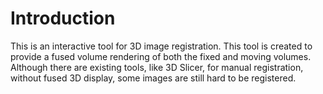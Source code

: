 # Introduction
This is an interactive tool for 3D image registration. This tool is created
to provide a fused volume rendering of both the fixed and moving volumes.
Although there are existing tools, like 3D Slicer, for manual registration,
without fused 3D display, some images are still hard to be registered.

